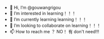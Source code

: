 - 👋 Hi, I’m @gouwangrigou
- 👀 I’m interested in learning！！！
- 🌱 I’m currently learning learning！！！
- 💞️ I’m looking to collaborate on learning！！！
- 📫 How to reach me ？ NO！ 有 don't need!!!

<!---
gouwangrigou/gouwangrigou is a ✨ special ✨ repository because its `README.md` (this file) appears on your GitHub profile.
You can click the Preview link to take a look at your changes.
--->
